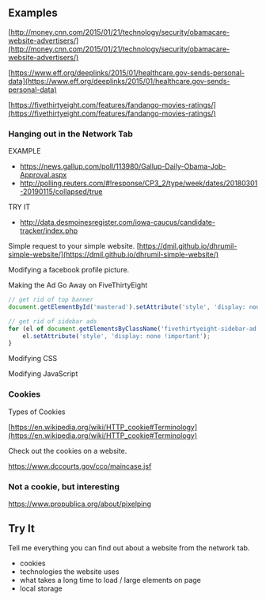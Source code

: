 
## Examples

[http://money.cnn.com/2015/01/21/technology/security/obamacare-website-advertisers/](http://money.cnn.com/2015/01/21/technology/security/obamacare-website-advertisers/)

[https://www.eff.org/deeplinks/2015/01/healthcare.gov-sends-personal-data](https://www.eff.org/deeplinks/2015/01/healthcare.gov-sends-personal-data)

[https://fivethirtyeight.com/features/fandango-movies-ratings/](https://fivethirtyeight.com/features/fandango-movies-ratings/)

### Hanging out in the Network Tab

EXAMPLE
- https://news.gallup.com/poll/113980/Gallup-Daily-Obama-Job-Approval.aspx
- http://polling.reuters.com/#!response/CP3_2/type/week/dates/20180301-20190115/collapsed/true

TRY IT
- http://data.desmoinesregister.com/iowa-caucus/candidate-tracker/index.php

<!--
Gallup

Data in SVG:
https://news.gallup.com/viz/v1/xml/ad26ce43-218c-4a42-82de-ce878fa6d119/POLLFLEXCHARTVIZ/OBAMAJOBAPPR113980.aspx

Data in HTML:
<table id="tabulardata" class="mobile">
<thead>
<tr><th class="col-text">Date(s)</th><th>% Approve</th><th>% Disapprove</th></tr>
</thead>
<tbody>
<tr><td class="col-text">01/17-19/2017</td><td>59%</td><td>37%</td></tr>
<tr><td class="col-text">01/15-18/2017</td><td>58%</td><td>38%</td></tr>
<tr><td class="col-text">01/14-17/2017</td><td>57%</td><td>39%</td></tr>
<tr><td class="col-text">01/13-15/2017</td><td>57%</td><td>38%</td></tr>
<tr><td class="col-text">01/12-14/2017</td><td>57%</td><td>39%</td></tr>
<tr><td class="col-text">01/11-13/2017</td><td>58%</td><td>37%</td></tr>
<tr><td class="col-text">01/10-12/2017</td><td>57%</td><td>40%</td></tr>
<tr><td class="col-text">01/9-11/2017</td><td>57%</td><td>40%</td></tr>
<tr><td class="col-text">01/8-10/2017</td><td>55%</td><td>42%</td></tr>
<tr><td class="col-text">01/7-9/2017</td><td>56%</td><td>40%</td></tr>
</tbody></table>

Reuters
http://polling.reuters.com/api/1.4/polling/json/mean?dimension=CP3_2&daterange=20180301-20190116&compress-responses=1&account=trpoll&auth=1eeb6846e5f8be86

Des Moines Register

http://data.desmoinesregister.com/iowa-caucus/candidate-tracker/data/visits_all.json?cb=1547625985504
-->

Simple request to your simple website.
[https://dmil.github.io/dhrumil-simple-website/](https://dmil.github.io/dhrumil-simple-website/)

Modifying a facebook profile picture.

Making the Ad Go Away on FiveThirtyEight

```javascript
// get rid of top banner
document.getElementById('masterad').setAttribute('style', 'display: none !important');

// get rid of sidebar ads
for (el of document.getElementsByClassName('fivethirtyeight-sidebar-ad')) {
    el.setAttribute('style', 'display: none !important');
}
```

Modifying CSS

Modifying JavaScript


### Cookies

Types of Cookies

[https://en.wikipedia.org/wiki/HTTP_cookie#Terminology](https://en.wikipedia.org/wiki/HTTP_cookie#Terminology)

Check out the cookies on a website.

https://www.dccourts.gov/cco/maincase.jsf


### Not a cookie, but interesting
https://www.propublica.org/about/pixelping

## Try It

Tell me everything you can find out about a website from the network tab.

- cookies
- technologies the website uses
- what takes a long time to load / large elements on page
- local storage
